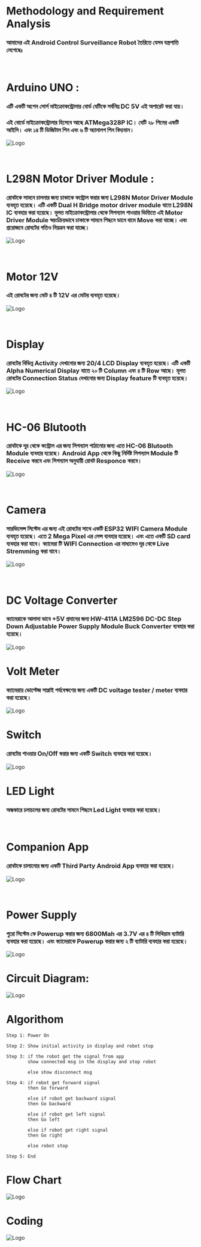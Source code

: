 # Methodology and Requirement Analysis

### আমাদের এই Android Control Surveillance Robot তৈরিতে যেসব যন্ত্রপাতি লেগেছেঃ
<br>

# Arduino UNO :
### এটি একটি অপেন সোর্স মাইক্রোকন্ট্রোলার বোর্ড যেটিকে সর্বনিম্ন DC 5V এই অপারেট করা যায়।

### এই বোর্ডে মাইক্রোকন্ট্রোলার হিসেবে আছে ATMega328P IC। যেটি ২৮ পিনের একটি আইসি। এবং ১৪ টি ডিজিটাল পিন এবং ৬ টি অ্যানালগ পিন বিদ্যমান। 

![Logo](./img/arduino.jpg)

<br>

# L298N Motor Driver Module :
### রোবটকে সামনে চালনার জন্য চাকাকে কন্ট্রোল করার জন্য L298N Motor Driver Module ব্যবহৃত হয়েছে। এটি একটি Dual H Bridge motor driver module যাতে L298N IC ব্যবহার করা হয়েছে। মুলত মাইক্রোকন্ট্রোলার থেকে সিগন্যাল পাওয়ার ভিত্তিতে এই Motor Driver Module স্বয়ংক্রিয়ভাবে চাকাকে সামনে পিছনে ডানে বামে Move করা যাচ্ছে। এবং প্রয়োজনে রোবটের গতিও নিয়ত্রন করা যাচ্ছে।

![Logo](./img/l298n.jpg)

<br>

# Motor 12V
### এই রোবটের জন্য মোট ৪ টি 12V এর মোটর ব্যবহৃত হয়েছে।

![Logo](./img/gearMotor.jpg)

<br>

# Display
### রোবটের বিভিন্ন Activity দেখানোর জন্য 20/4 LCD Display ব্যবহৃত হয়েছে। এটি একটি Alpha Numerical Display যাতে ২০ টি Column এবং ৪ টি Row আছে। মূলত রোবটের Connection Status দেখানোর জন্য Display feature টি ব্যবহৃত হয়েছে। 

![Logo](./img/lcdDisplay.jpg)

<br>

# HC-06 Blutooth
### রোবটকে দূর থেকে কন্ট্রোল এর জন্য সিগন্যাল পাঠানোর জন্য এতে HC-06 Blutooth Module ব্যবহার হয়েছে। Android App থেকে কিছু নির্দিষ্ট সিগন্যাল Module টি Receive করবে এবং সিগন্যাল অনুযায়ী রোবট Responce করবে।

![Logo](./img/hc06.jpg)

<br>

# Camera
### সারভিলেন্স সিস্টেম এর জন্য এই রোবটের সাথে একটি ESP32 WIFI Camera Module ব্যবহৃত হয়েছে। এতে 2 Mega Pixel এর লেন্স ব্যবহার হয়েছে। এবং এতে একটি SD card ব্যবহার করা যাবে। ক্যামেরা টি WIFI Connection এর মাধ্যমেও দূর থেকে Live Stremming করা যাবে। 

![Logo](./img/esp32.jpg)

<br>


# DC Voltage Converter
### ক্যামেরাকে আলাদা ভাবে +5V প্রদানের জন্য HW-411A LM2596 DC-DC Step Down Adjustable Power Supply Module Buck Converter ব্যবহার করা হয়েছে।

![Logo](./img/dctodc.jpg)


# Volt Meter
### ক্যামেরায় ভোল্টেজ সাপ্লাই পর্যবেক্ষণের জন্য একটি DC voltage tester / meter ব্যবহার করা হয়েছে। 

![Logo](./img/voltMeter.jpg)


# Switch
### রোবটের পাওয়ার On/Off করার জন্য একটি Switch ব্যবহার করা হয়েছে।

![Logo](./img/switch.jpg)


# LED Light
### অন্ধকারে চলাচলের জন্য রোবটের সামনে পিছনে Led Light ব্যবহার করা হয়েছে।

<br>

# Companion App
### রোবটকে চালানোর জন্য একটি Third Party Android App ব্যবহার করা হয়েছে।

![Logo](./img/app_screen.jpg)

<br>

# Power Supply
### পুরো সিস্টেম কে Powerup করার জন্য 6800Mah এর 3.7V এর ৪ টি লিথিয়াম ব্যাটারি ব্যবহার করা হয়েছে। এবং ক্যামেরাকে Powerup করার জন্য ২ টি ব্যাটারি ব্যবহার করা হয়েছে।

![Logo](./img/lithium.jpg)

# Circuit Diagram:

![Logo](https://raw.githubusercontent.com/rameem2003/Republic-of-Legends/main/assets/robot_car_circuit/RobotCar.SVG)

# Algorithom
```
Step 1: Power On

Step 2: Show initial activity in display and robot stop

Step 3: if the robot get the signal from app
        show connected msg in the display and stop robot

        else show disconnect msg

Step 4: if robot get forward signal
        then Go forward

        else if robot get backward signal
        then Go backward

        else if robot get left signal
        then Go left

        else if robot get right signal
        then Go right

        else robot stop

Step 5: End

```
# Flow Chart
![Logo](./img/flowchart.jpg)

# Coding
![Logo](./img/codeSS.png)




